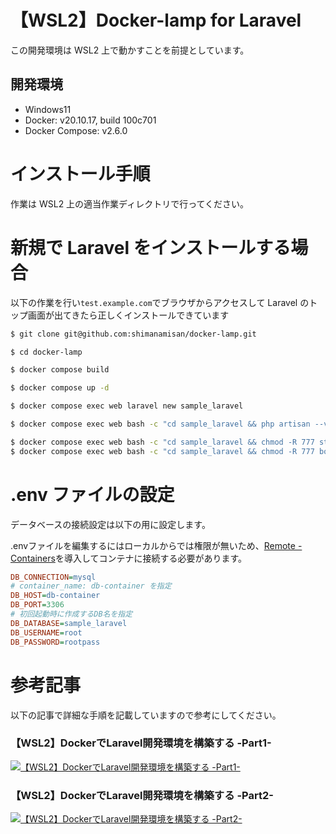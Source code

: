 # 【WSL2】Docker-lamp for Laravel

この開発環境は WSL2 上で動かすことを前提としています。

## 開発環境

- Windows11
- Docker: v20.10.17, build 100c701
- Docker Compose: v2.6.0

# インストール手順

作業は WSL2 上の適当作業ディレクトリで行ってください。

# 新規で Laravel をインストールする場合

以下の作業を行い`test.example.com`でブラウザからアクセスして Laravel のトップ画面が出てきたら正しくインストールできています

```bash
$ git clone git@github.com:shimanamisan/docker-lamp.git

$ cd docker-lamp

$ docker compose build

$ docker compose up -d

$ docker compose exec web laravel new sample_laravel

$ docker compose exec web bash -c "cd sample_laravel && php artisan --version"

$ docker compose exec web bash -c "cd sample_laravel && chmod -R 777 storage"
$ docker compose exec web bash -c "cd sample_laravel && chmod -R 777 bootstrap/cache"
```

# .env ファイルの設定

データベースの接続設定は以下の用に設定します。

.envファイルを編集するにはローカルからでは権限が無いため、[Remote - Containers](https://marketplace.visualstudio.com/items?itemName=ms-vscode-remote.remote-containers)を導入してコンテナに接続する必要があります。

```ini
DB_CONNECTION=mysql
# container_name: db-container を指定
DB_HOST=db-container
DB_PORT=3306
# 初回起動時に作成するDB名を指定
DB_DATABASE=sample_laravel
DB_USERNAME=root
DB_PASSWORD=rootpass
```

# 参考記事

以下の記事で詳細な手順を記載していますので参考にしてください。

### 【WSL2】DockerでLaravel開発環境を構築する -Part1-
[![【WSL2】DockerでLaravel開発環境を構築する -Part1-](https://user-images.githubusercontent.com/49751604/197087300-d7246b01-7a7d-4085-a787-b6e867df4bef.jpeg)](https://blog.hn-pgtech.com/2021-10-02/)

### 【WSL2】DockerでLaravel開発環境を構築する -Part2-
[![【WSL2】DockerでLaravel開発環境を構築する -Part2-](https://user-images.githubusercontent.com/49751604/197087300-d7246b01-7a7d-4085-a787-b6e867df4bef.jpeg)](https://blog.hn-pgtech.com/2021-10-09/)